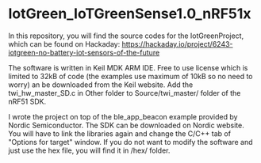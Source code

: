 # IotGreen_IoTGreenSense1.0_nRF51x

In this repository, you will find the source codes for the IotGreenProject, which can be found on Hackaday:
https://hackaday.io/project/6243-iotgreen-no-battery-iot-sensors-of-the-future

The software is written in Keil MDK ARM IDE. Free to use license which is limited to 32kB of code (the examples use maximum of 10kB so no need to worry) an be downloaded from the Keil website. Add the twi_hw_master_SD.c in Other folder to Source/twi_master/ folder of the nRF51 SDK.

I wrote the project on top of the ble_app_beacon example provided by Nordic Semiconductor. The SDK can be downloaded on Nordic website. You will have to link the libraries again and change the C/C++ tab of "Options for target" window. If you do not want to modify the software and just use the hex file, you will find it in /hex/ folder.

